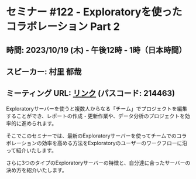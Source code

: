 # セミナー #122 - Exploratoryを使ったコラボレーション Part 2

## 時間: 2023/10/19 (木) - 午後12時 - 1時（日本時間）
## スピーカー: 村里 郁哉
## ミーティング URL: [リンク](https://us02web.zoom.us/j/331585134?pwd=VGVyeXBRWjFMT2hESFdhSU45Z2d0dz09) (パスコード: 214463)

Exploratoryサーバーを使うと複数人からなる「チーム」でプロジェクトを編集することができ、レポートの作成・更新作業や、データ分析のプロジェクトを効率的に進められます。

そこでこのセミナーでは、最新のExploratoryサーバーを使ってチームでのコラボレーションの効率を高める方法をExploratoryのユーザーのワークフローに沿って紹介いたします。

さらに3つのタイプのExploratoryサーバーの特徴と、自分達に合ったサーバーの決め方を紹介いたします。
